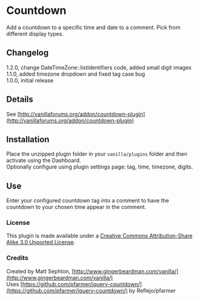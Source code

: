# Countdown

Add a countdown to a specific time and date to a comment. Pick from different display types.

## Changelog
1.2.0, change DateTimeZone::listIdentifiers code, added small digit images  
1.1.0, added timezone dropdown and fixed tag case bug  
1.0.0, initial release  

## Details
See [http://vanillaforums.org/addon/countdown-plugin](http://vanillaforums.org/addon/countdown-plugin)

## Installation
Place the unzipped plugin folder in your `vanilla/plugins` folder and then activate using the Dashboard.  
Optionally configure using plugin settings page: tag, time, timezone, digits.

## Use
Enter your configured countdown tag into a comment to have the countdown to your chosen time appear in the comment.

### License
This plugin is made available under a [Creative Commons Attribution-Share Alike 3.0 Unported License](http://creativecommons.org/licenses/by-sa/3.0).

### Credits
Created by Matt Sephton, [http://www.gingerbeardman.com/vanilla/](http://www.gingerbeardman.com/vanilla/)  
Uses [https://github.com/pfarmer/jquery-countdown/](https://github.com/pfarmer/jquery-countdown/) by Reflejo/pfarmer  
